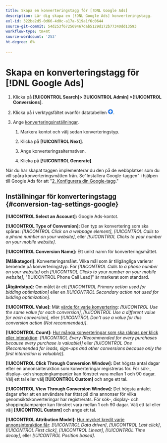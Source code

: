 ```yaml
---
title: Skapa en konverteringstagg för [!DNL Google Ads]
description: Lär dig skapa en [!DNL Google Ads] konverteringstagg.
exl-id: 322be2d5-0d66-4d0c-a17a-619a1f6c0644
source-git-commit: 54d253f672569467dab5129d172b77340dd13593
workflow-type: tm+mt
source-wordcount: '253'
ht-degree: 0%

---
```


# Skapa en konverteringstagg för [!DNL Google Ads]

1. Klicka på **[!UICONTROL Search]> [!UICONTROL Admin] >[!UICONTROL Conversions]**.

1. Klicka på i verktygsfältet ovanför datatabellen ![Skapa](/help/search-social-commerce/assets/add.png "Skapa").

1. Ange [konverteringsinställningar](#conversion-tag-settings-google).

   1. Markera kontot och välj sedan konverteringstyp.

   1. Klicka på **[!UICONTROL Next]**.

   1. Ange konverteringsalternativen.

   1. Klicka på **[!UICONTROL Generate]**.

När du har skapat taggen implementerar du den på de webbplatser som du vill spåra konverteringsmåtten från. Se&quot;Installera Google-taggen&quot; i hjälpen till Google Ads för att &quot;[2. Konfigurera din Google-tagg](https://support.google.com/google-ads/answer/12215519).&quot;

## Inställningar för konverteringstagg {#conversion-tag-settings-google}

**[!UICONTROL Select an Account]:** Google Ads-kontot.

**[!UICONTROL Type of Conversion]:** Den typ av konvertering som ska spåras: *[!UICONTROL Click on a webpage element]*, *[!UICONTROL Calls to a phone number on your website]*, eller *[!UICONTROL Clicks to your number on your mobile website]*.

**[!UICONTROL Conversion Name]:** Ett unikt namn för konverteringsmåttet.

**\[Målkategori\]:** Konverteringsmålet. Vilka mål som är tillgängliga varierar beroende på konverteringstyp. För *[!UICONTROL Calls to a phone number on your website]* och *[!UICONTROL Clicks to your number on your mobile website]*, &quot;[!UICONTROL Phone Call Lead]&quot; är markerat som standard.

**\[Åtgärdstyp\]:** Om målet är ett *[!UICONTROL Primary action used for bidding optimization]* eller en *[!UICONTROL Secondary action not used for bidding optimization]*.

**[!UICONTROL Value]:** Mät [värde för varje konvertering](https://support.google.com/google-ads/answer/3419241): *[!UICONTROL Use the same value for each conversion]*, *[!UICONTROL Use a different value for each conversion]*, eller *[!UICONTROL Don't use a value for this conversion action (Not recommended)]*.

**[!UICONTROL Count]:** [Hur många konverteringar som ska räknas per klick eller interaktion](https://support.google.com/google-ads/answer/3438531): *[!UICONTROL Every (Recommended for every purchases because every purchase is valuable)]* eller *[!UICONTROL One (Recommended for leads, sign-ups and other conversions because only the first interaction is valuable)]*.

**[!UICONTROL Click Through Conversion Window]:** Det högsta antal dagar efter en annonsinteraktion som konverteringar registreras för. För sök-, display- och shoppingkampanjer kan fönstret vara mellan 1 och 90 dagar. Välj ett tal eller välj **[!UICONTROL Custom]** och ange ett tal.

**[!UICONTROL View Through Conversion Window]:** Det högsta antalet dagar efter att en användare har tittat på dina annonser för vilka genomsiktskonverteringar har registrerats. För sök-, display- och shoppingkampanjer kan fönstret vara mellan 1 och 90 dagar. Välj ett tal eller välj **[!UICONTROL Custom]** och ange ett tal.

**[!UICONTROL Attribution Model]:** [Hur mycket kredit varje annonsinteraktion får](https://support.google.com/google-ads/answer/6259715?sjid=8211249329930775138): *[!UICONTROL Data driven]*, *[!UICONTROL Last click]*, *[!UICONTROL First click]*, *[!UICONTROL Linear]*, *[!UICONTROL Time decay]*, eller *[!UICONTROL Position based]*.

